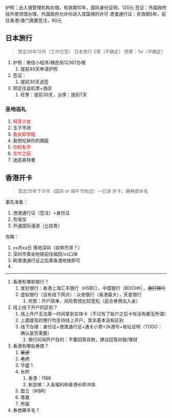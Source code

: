 护照：出入境管理机构办理，有效期10年，国际身份证明，120元
签证：外国政府驻外使领馆办理，外国政府允许你进入其国境的许可
港澳通行证：有效期5年，前往香港/澳门需要签注，80元


## 日本旅行
> 暂定26年12月（工作已签） 日本旅行 2周（不确定）
> 预算：1w（不确定）

1. 护照：微信小程序/移民局12367办理
	1. 提前40天申请护照
2. 签证：
	1. 提前30天送签
3. 预定往返机票+酒店
	1. 旺季：提前30天，淡季：提前7天



### 圣地巡礼

1. <font color="#ff0000">轻音少女</font>
2. 玉子市场
3. <font color="#ff0000">兔女郎学姐</font>
4. 我想吃掉你的胰脏
5. <font color="#ff0000">你的名字</font>
6. <font color="#ff0000">言叶之庭</font>
7. 迪迦奥特曼


## 香港开卡
> 暂定25年下半年（国庆 or 端午节附近）一日游
> 开卡，薅券商羊毛

事先准备：
1. 港澳通行证（签注）+身份证
2. 充电宝
3. 开通国际漫游（比较贵）

攻略：
1. xx月xx日 落地深圳（投奔杰哥？）
2. 深圳市乘坐地铁前往福田/xx口岸
3. 刷港澳通行证之后乘香港地铁即可
4. 


---

1. 香港有哪些银行？
	1. 发钞银行：香港上海汇丰银行（HSBC），中国银行（BOCHK），~~渣打银行~~
	2. 虚拟银行（没有线下网点）：众安银行（香港最大），天星银行
		1. 优势：开户简单，风险管控比较宽松（适合券商出入金）
2. 线上线下开户的区别？
	1. 线上开户无法第一时间拿到实体卡（不过有了账户之后卡有没有都无所谓）
	2. 上面提及的银行均支持线上开户，其余基本没有区别
	3. 线下办理：身份证+港澳通行证+通关小票+2k港币+地址证明（TODO：确认是否需要）
		1. 银行问询开户目的：不要回答存款，建议回答炒股/理财
3. 香港有哪些券商？
	1. ~~富途~~
	2. ~~老虎~~
	3. 华盛
		1. 
	4. 长桥
		1. 香港：1188
		2. 新加坡：入金福利和香港长桥冲突
	5. 盈立（IKBR）
	6. 尊嘉
	7. 熊猫
4. 券商薅羊毛？